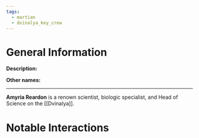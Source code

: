 ```yaml
---
tags:
  - martian
  - dvinalya_key_crew
---
```

# General Information
**Description:** 

**Other names:** 

---
**Amyria Reardon** is a renown scientist, biologic specialist, and Head of Science on the [[Dvinalya]].

# Notable Interactions